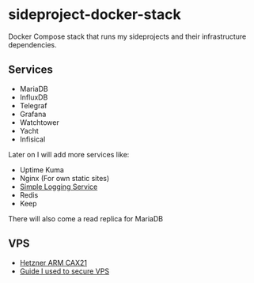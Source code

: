# sideproject-docker-stack
Docker Compose stack that runs my sideprojects and their infrastructure dependencies.

## Services
- MariaDB
- InfluxDB
- Telegraf
- Grafana
- Watchtower
- Yacht
- Infisical

Later on I will add more services like:
- Uptime Kuma
- Nginx (For own static sites)
- [Simple Logging Service](https://github.com/jkrumm/simple-logging-service)
- Redis
- Keep

There will also come a read replica for MariaDB

## VPS
- [Hetzner ARM CAX21](https://www.hetzner.com/cloud)
- [Guide I used to secure VPS](https://maximorlov.com/4-essential-steps-to-securing-a-vps/)